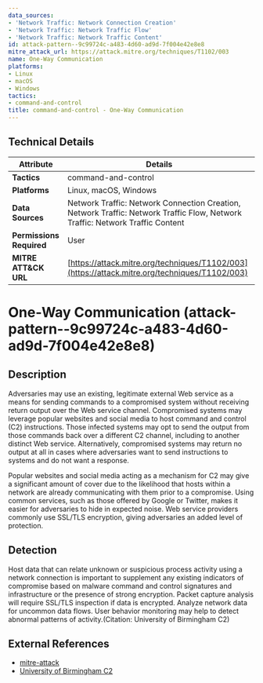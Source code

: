 ```yaml
---
data_sources:
- 'Network Traffic: Network Connection Creation'
- 'Network Traffic: Network Traffic Flow'
- 'Network Traffic: Network Traffic Content'
id: attack-pattern--9c99724c-a483-4d60-ad9d-7f004e42e8e8
mitre_attack_url: https://attack.mitre.org/techniques/T1102/003
name: One-Way Communication
platforms:
- Linux
- macOS
- Windows
tactics:
- command-and-control
title: command-and-control - One-Way Communication
---
```


## Technical Details

| Attribute | Details |
|-----------|----------|
| **Tactics** | command-and-control |
| **Platforms** | Linux, macOS, Windows |
| **Data Sources** | Network Traffic: Network Connection Creation, Network Traffic: Network Traffic Flow, Network Traffic: Network Traffic Content |
| **Permissions Required** | User |
| **MITRE ATT&CK URL** | [https://attack.mitre.org/techniques/T1102/003](https://attack.mitre.org/techniques/T1102/003) |

# One-Way Communication (attack-pattern--9c99724c-a483-4d60-ad9d-7f004e42e8e8)

## Description
Adversaries may use an existing, legitimate external Web service as a means for sending commands to a compromised system without receiving return output over the Web service channel. Compromised systems may leverage popular websites and social media to host command and control (C2) instructions. Those infected systems may opt to send the output from those commands back over a different C2 channel, including to another distinct Web service. Alternatively, compromised systems may return no output at all in cases where adversaries want to send instructions to systems and do not want a response.

Popular websites and social media acting as a mechanism for C2 may give a significant amount of cover due to the likelihood that hosts within a network are already communicating with them prior to a compromise. Using common services, such as those offered by Google or Twitter, makes it easier for adversaries to hide in expected noise. Web service providers commonly use SSL/TLS encryption, giving adversaries an added level of protection.

## Detection
Host data that can relate unknown or suspicious process activity using a network connection is important to supplement any existing indicators of compromise based on malware command and control signatures and infrastructure or the presence of strong encryption. Packet capture analysis will require SSL/TLS inspection if data is encrypted. Analyze network data for uncommon data flows. User behavior monitoring may help to detect abnormal patterns of activity.(Citation: University of Birmingham C2)

## External References
- [mitre-attack](https://attack.mitre.org/techniques/T1102/003)
- [University of Birmingham C2](https://arxiv.org/ftp/arxiv/papers/1408/1408.1136.pdf)
